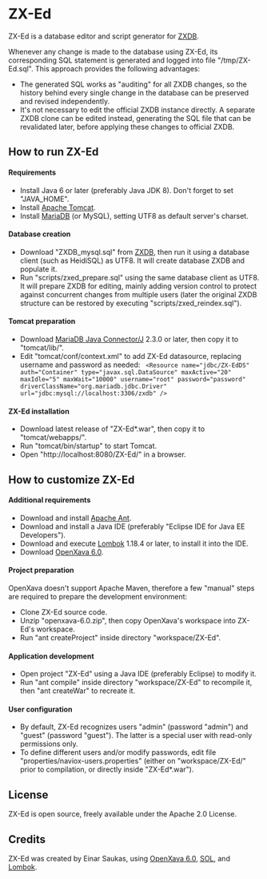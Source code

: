 # ZX-Ed

ZX-Ed is a database editor and script generator for [ZXDB](https://github.com/zxdb/ZXDB).

Whenever any change is made to the database using ZX-Ed, its corresponding SQL statement is generated and logged into file "/tmp/ZX-Ed.sql". This approach provides the following advantages:

* The generated SQL works as "auditing" for all ZXDB changes, so the history behind every single change in the database can be preserved and revised independently.
* It's not necessary to edit the official ZXDB instance directly. A separate ZXDB clone can be edited instead, generating the SQL file that can be revalidated later, before applying these changes to official ZXDB.


## How to run ZX-Ed

#### Requirements

* Install Java 6 or later (preferably Java JDK 8). Don't forget to set "JAVA_HOME".
* Install [Apache Tomcat](https://tomcat.apache.org/).
* Install [MariaDB](https://downloads.mariadb.org/) (or MySQL), setting UTF8 as default server's charset.


#### Database creation

* Download "ZXDB_mysql.sql" from [ZXDB](https://github.com/zxdb/ZXDB), then run it using a database client (such as HeidiSQL) as UTF8. It will create database ZXDB and populate it.
* Run "scripts/zxed_prepare.sql" using the same database client as UTF8. It will prepare ZXDB for editing, mainly adding version control to protect against concurrent changes from multiple users (later the original ZXDB structure can be restored by executing "scripts/zxed_reindex.sql").


#### Tomcat preparation

* Download [MariaDB Java Connector/J](https://downloads.mariadb.org/) 2.3.0 or later, then copy it to "tomcat/lib/".
* Edit "tomcat/conf/context.xml" to add ZX-Ed datasource, replacing username and password as needed:
`
    <Resource name="jdbc/ZX-EdDS" auth="Container" type="javax.sql.DataSource"
              maxActive="20" maxIdle="5" maxWait="10000"
              username="root" password="password" driverClassName="org.mariadb.jdbc.Driver"
              url="jdbc:mysql://localhost:3306/zxdb" />`


#### ZX-Ed installation

* Download latest release of "ZX-Ed*.war", then copy it to "tomcat/webapps/".
* Run "tomcat/bin/startup" to start Tomcat.
* Open "http://localhost:8080/ZX-Ed/" in a browser.


## How to customize ZX-Ed

#### Additional requirements

* Download and install [Apache Ant](https://ant.apache.org/).
* Download and install a Java IDE (preferably "Eclipse IDE for Java EE Developers").
* Download and execute [Lombok](https://projectlombok.org/) 1.18.4 or later, to install it into the IDE.
* Download [OpenXava 6.0](https://sourceforge.net/projects/openxava/).


#### Project preparation

OpenXava doesn't support Apache Maven, therefore a few "manual" steps are required to prepare the development environment:

* Clone ZX-Ed source code.
* Unzip "openxava-6.0.zip", then copy OpenXava's workspace into ZX-Ed's workspace.
* Run "ant createProject" inside directory "workspace/ZX-Ed".


#### Application development

* Open project "ZX-Ed" using a Java IDE (preferably Eclipse) to modify it.
* Run "ant compile" inside directory "workspace/ZX-Ed" to recompile it, then "ant createWar" to recreate it.


#### User configuration

* By default, ZX-Ed recognizes users "admin" (password "admin") and "guest" (password "guest"). The latter is a special user with read-only permissions only.
* To define different users and/or modify passwords, edit file "properties/naviox-users.properties" (either on "workspace/ZX-Ed/" prior to compilation, or directly inside "ZX-Ed*.war").


## License

ZX-Ed is open source, freely available under the Apache 2.0 License.


## Credits

ZX-Ed was created by Einar Saukas, using [OpenXava 6.0](https://sourceforge.net/projects/openxava/), [SOL](http://summabr.github.io/sol/), and [Lombok](https://projectlombok.org/).
